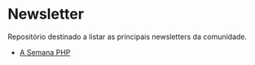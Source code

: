 # Newsletter

Repositório destinado a listar as principais newsletters  da comunidade.

- [A Semana PHP](http://asemanaphp.com.br/)
